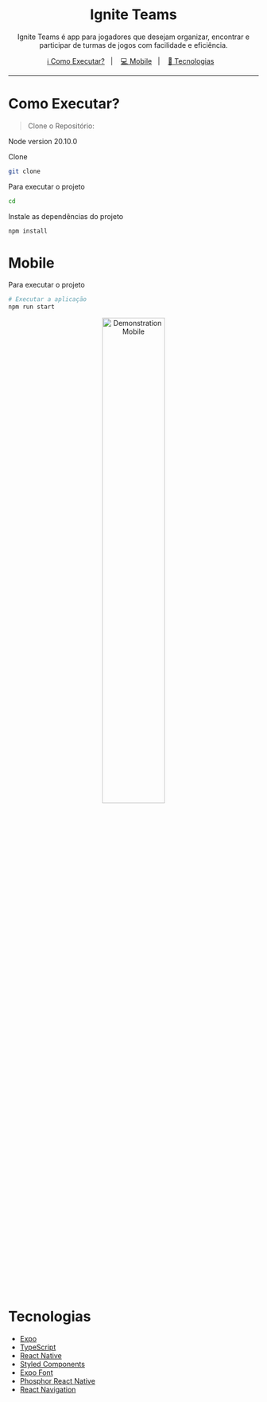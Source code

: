 <h1 align="center">
  Ignite Teams
</h1>

<p align="center">
  Ignite Teams é app para jogadores que desejam organizar, encontrar e participar de turmas de jogos com facilidade e eficiência.
</p>

<p align="center">
  <a href="#como-executar">ℹ️ Como Executar?</a>&nbsp;&nbsp;&nbsp;|&nbsp;&nbsp;&nbsp;
  <a href="#mobile">💻 Mobile</a>&nbsp;&nbsp;&nbsp;|&nbsp;&nbsp;&nbsp;
  <a href="#tecnologias">🚀 Tecnologias</a>&nbsp;&nbsp;&nbsp;
</p>

---

# Como Executar?

> Clone o Repositório:

Node version 20.10.0

Clone

```bash
git clone 
```

Para executar o projeto

```bash
cd 
```

Instale as dependências do projeto

```bash
npm install
```


# Mobile
Para executar o projeto

```sh
# Executar a aplicação
npm run start
```

<p align="center">
  <img alt="Demonstration Mobile" src="./preview/" width="50%" height="50%" />
</p>

# Tecnologias
- [Expo](https://expo.dev/)
- [TypeScript](https://github.com/microsoft/TypeScript)
- [React Native](https://reactnative.dev/)
- [Styled Components](https://styled-components.com/)
- [Expo Font](https://docs.expo.dev/versions/latest/sdk/font/)
- [Phosphor React Native](https://github.com/duongdev/phosphor-react-native)
- [React Navigation](https://reactnavigation.org/)